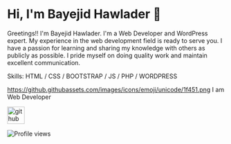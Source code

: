 # Hi, I'm Bayejid Hawlader 👋
Greetings!!
I'm Bayejid Hawlader. I'm a Web Developer and WordPress expert. My experience in the web development field is ready to serve you. I have a passion for learning and sharing my knowledge with others as publicly as possible. I pride myself on doing quality work and maintain excellent communication.

Skills: HTML / CSS / BOOTSTRAP / JS / PHP / WORDPRESS

https://github.githubassets.com/images/icons/emoji/unicode/1f451.png I am Web Developer


[<img src='https://cdn.jsdelivr.net/npm/simple-icons@3.0.1/icons/github.svg' alt='github' height='40'>](https://github.com/bayejidhawlader)  

![Profile views](https://gpvc.arturio.dev/bayejidhawlader)  
